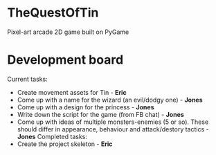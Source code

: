 TheQuestOfTin
=============

Pixel-art arcade 2D game built on PyGame

Development board
=============
Current tasks:
* Create movement assets for Tin - **Eric**
* Come up with a name for the wizard (an evil/dodgy one) - **Jones**
* Come up with a design for the princess - **Jones**
* Write down the script for the game (from FB chat) - **Jones**
* Come up with ideas of multiple monsters-enemies (5 or so). These should differ in appearance, behaviour and attack/destory tactics - **Jones**
Completed tasks:
* Create the project skeleton - **Eric**
